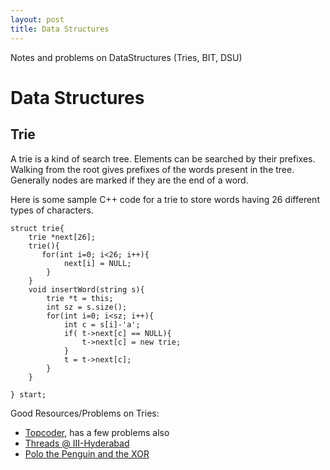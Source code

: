 ```yaml
---
layout: post
title: Data Structures
---
```


Notes and problems on DataStructures (Tries, BIT, DSU)
<!--more-->

Data Structures
===============

Trie
----

A trie is a kind of search tree. Elements can be searched by their prefixes. Walking from the root gives prefixes of the words present in the tree. Generally nodes are marked if they are the end of a word.

Here is some sample C++ code for a trie to store words having 26 different types of characters.

```
struct trie{
    trie *next[26];
    trie(){
       for(int i=0; i<26; i++){
            next[i] = NULL;
        }
    }
    void insertWord(string s){
        trie *t = this;
        int sz = s.size();
        for(int i=0; i<sz; i++){
            int c = s[i]-'a';
            if( t->next[c] == NULL){
                t->next[c] = new trie;
            }
            t = t->next[c];
        }
    }

} start;
```

Good Resources/Problems on Tries:

* [Topcoder](https://www.topcoder.com/community/data-science/data-science-tutorials/using-tries/), has a few problems also
* [Threads @ III-Hyderabad](https://threads-iiith.quora.com/Tutorial-on-Trie-and-example-problems)
* [Polo the Penguin and the XOR](https://www.codechef.com/problems/PPXOR)
